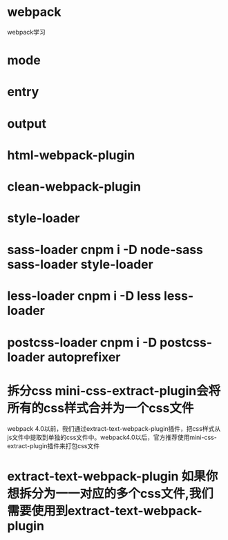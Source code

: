 # webpack
webpack学习

# mode
# entry
# output

# html-webpack-plugin
# clean-webpack-plugin
# style-loader
# sass-loader cnpm i -D node-sass sass-loader style-loader
# less-loader cnpm i -D less less-loader
# postcss-loader cnpm i -D postcss-loader autoprefixer
# 拆分css mini-css-extract-plugin会将所有的css样式合并为一个css文件
webpack 4.0以前，我们通过extract-text-webpack-plugin插件，把css样式从js文件中提取到单独的css文件中。webpack4.0以后，官方推荐使用mini-css-extract-plugin插件来打包css文件
# extract-text-webpack-plugin 如果你想拆分为一一对应的多个css文件,我们需要使用到extract-text-webpack-plugin
